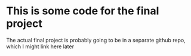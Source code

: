 # This is some code for the final project
The actual final project is probably going to be in a separate github repo, which I might link here later
